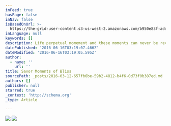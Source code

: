 ```yaml
---
inFeed: true
hasPage: false
inNav: false
isBasedOnUrl: >-
  https://the-grid-user-content.s3-us-west-2.amazonaws.com/b950e83f-addf-4fe4-880b-3fcac8c757bd.png
inLanguage: null
keywords: []
description: Life perpetual momement and these moments can never be recreated; illusions
datePublished: '2016-06-16T03:19:07.466Z'
dateModified: '2016-06-16T03:19:05.595Z'
author:
  - name: ''
    url: ''
title: Savor Moments of Bliss
sourcePath: _posts/2016-03-12-657fb6be-59b2-4812-b4f6-0d73f0b387ed.md
authors: []
publisher: null
starred: true
_context: 'http://schema.org'
_type: Article

---
```

![](https://the-grid-user-content.s3-us-west-2.amazonaws.com/81dcb0a1-b789-46a3-bd6a-8f707fec6bb7.jpg)
![](https://the-grid-user-content.s3-us-west-2.amazonaws.com/94eacfa5-0043-4af8-8cbb-6450bd1e62b6.jpg)